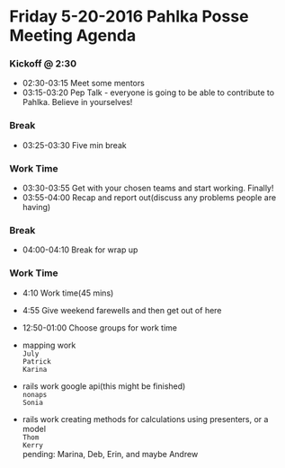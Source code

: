 # Friday 5-20-2016 Pahlka Posse Meeting Agenda

### Kickoff @ 2:30

* 02:30-03:15 Meet some mentors
* 03:15-03:20 Pep Talk - everyone is going to be able to contribute to Pahlka. Believe in yourselves!

### Break

* 03:25-03:30 Five min break

### Work Time

* 03:30-03:55 Get with your chosen teams and start working. Finally!
* 03:55-04:00 Recap and report out(discuss any problems people are having)

### Break

* 04:00-04:10 Break for wrap up

### Work Time

* 4:10 Work time(45 mins)
* 4:55 Give weekend farewells and then get out of here

* 12:50-01:00    Choose groups for work time
 * mapping work  
  `July`  
  `Patrick`  
  `Karina`  
 * rails work google api(this might be finished)  
  `nonaps`   
  `Sonia`    
 * rails work creating methods for calculations using presenters, or a model  
  `Thom`  
  `Kerry`   
pending: Marina, Deb, Erin, and maybe Andrew
